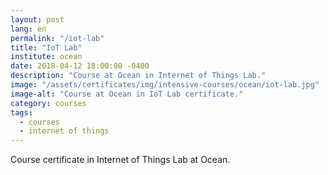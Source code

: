 ```yaml
---
layout: post
lang: en
permalink: "/iot-lab"
title: "IoT Lab"
institute: ocean
date: 2018-04-12 18:00:00 -0400
description: "Course at Ocean in Internet of Things Lab."
image: "/assets/certificates/img/intensive-courses/ocean/iot-lab.jpg"
image-alt: "Course at Ocean in IoT Lab certificate."
category: courses
tags:
  - courses
  - internet of things
---
```


Course certificate in Internet of Things Lab at Ocean.
